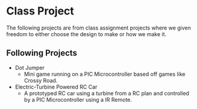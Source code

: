 # Class Project
The following projects are from class assignment projects where we given freedom to either choose the design to make or how we make it.

## Following Projects
- Dot Jumper
  - Mini game running on a PIC Microcontroller based off games like Crossy Road.
- Electric-Turbine Powered RC Car
  - A prototyped RC car using a turbine from a RC plan and controlled by a PIC Microcontroller using a IR Remote.
